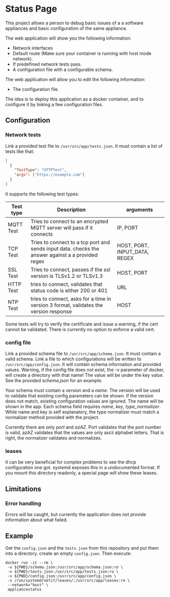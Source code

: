 # Status Page

This project allows a person to debug basic issues of a a software appliances and basic configuration of the same appliance.

The web application will show you the following information:

- Network interfaces
- Default route (Make sure your container is running with host mode network).
- If predefined network tests pass.
- A configuration file with a configurable schema.

The web application will allow you to edit the following information:

- The configuration file.

The idea is to deploy this application as a docker container, and to configure it by linking a few configuration files.

## Configuration

### Network tests

Link a provided test file to `/usr/src/app/tests.json`. It must contain a list of tests like that:

```json
[
  {
    "TestType": "HTTPTest",
    "args": ["https://example.com"]
  }
]
```

It supports the following test types:

| Test type | Description                                                                                       | arguments                     |
| --------- | ------------------------------------------------------------------------------------------------- | ----------------------------- |
| MQTT Test | Tries to connect to an encrypted MQTT server will pass if it connects                             | IP, PORT                      |
| TCP Test  | Tries to connect to a tcp port and sends input data. checks the answer against a a provided regex | HOST, PORT, INPUT_DATA, REGEX |
| SSL Test  | Tries to connect, passes if the ssl version is TLSv1.2 or TLSv1.3                                 | HOST, PORT                    |
| HTTP Test | tries to connect, validates that status code is either 200 or 401                                 | URL                           |
| NTP Test  | tries to connect, asks for a time in version 3 format, validates the version response             | HOST                          |

Some tests will try to verify the certificate and issue a warning, if the cert cannot be validated. There is currently no option to enforce a valid cert.

### config file

Link a provided schema file to `/usr/src/app/schema.json`. It must contain a valid schema.
Link a file to which configurations will be written to `/usr/src/app/config.json`. It will contain schema information and provided values.
Warning, if the config file does not exist, the -v parameter of docker, will create a directory with that name!
The value will be under the key _value_.
See the provided _schema.json_ for an example.

Your schema must contain a _version_ and a _name_. The version will be used to validate that existing config parameters can be shown. If the version does not match, existing configuration values are ignored.
The name will be shown in the app.
Each schema field requires _name_, _key_, _type_normalizer_. While name and key is self explanatory, the type normalizer must match a normalizer method provided with the project.

Currently there are only _port_ and _azAZ_. Port validates that the port number is valid, azAZ validates that the values are only ascii alphabet letters.
That is right, the normalizer validates and normalizes.

### leases

It can be very beneficial for complex problems to see the dhcp configuration one got. systemd exposes this in a undocumented format.
If you mount this directory readonly, a special page will show these leases.

## Limitations

### Error handling

Errors will be caught, but currently the application does not provide information about what failed.

## Example

Get the `config.json` and the `tests.json` from this repository and put them into a directory. create an empty `config.json`.
Then execute:

```shell
docker run -it --rm \
 -v ${PWD}/schema.json:/usr/src/app/schema.json:ro \
 -v ${PWD}/tests.json:/usr/src/app/tests.json:ro \
 -v ${PWD}/config.json:/usr/src/app/config.json \
 -v /run/systemd/netif/leases/:/usr/src/app/leases:ro \
 --network="host" \
 appliancestatus
```
